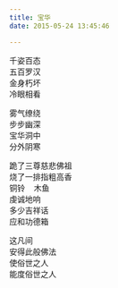 ```yaml
---
title: 宝华
date: 2015-05-24 13:45:46

---
```

千姿百态\
五百罗汉\
金身朽坏\
冷眼相看

雾气缭绕\
步步幽深\
宝华洞中\
分外阴寒

跪了三尊慈悲佛祖\
烧了一排指粗高香\
铜铃    木鱼\
虔诚地响\
多少吉祥话\
应和功德箱

这凡间\
安得此般佛法\
使俗世之人\
能度俗世之人
